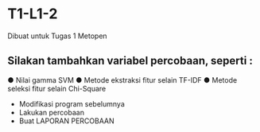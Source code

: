# T1-L1-2
Dibuat untuk Tugas 1 Metopen
## Silakan tambahkan variabel percobaan, seperti : ##
  ● Nilai gamma SVM
  ● Metode ekstraksi fitur selain TF-IDF
  ● Metode seleksi fitur selain Chi-Square
- Modifikasi program sebelumnya
- Lakukan percobaan
- Buat LAPORAN PERCOBAAN
